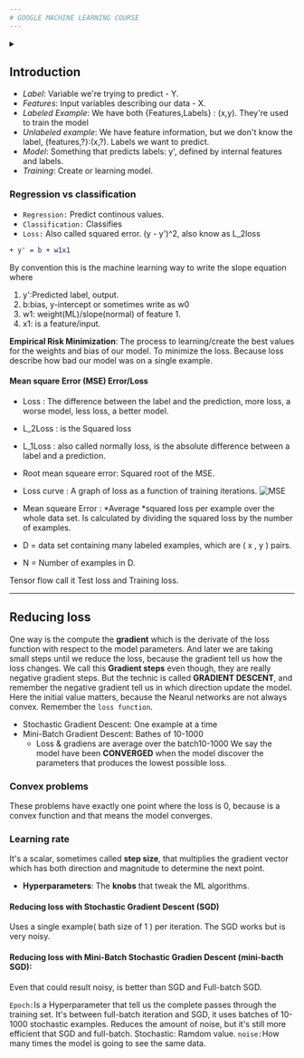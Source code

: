 ```yaml
---
# GOOGLE MACHINE LEARNING COURSE
---
```

[comment]: <> (-:red , +:green, !:orange, #:gray, @@:purple,  in the diff language)
[comment]: <> ( <details><summary>title</summary> content</details> )
<details>
<summary>
</summary>
</details>

## Introduction

- *Label*: Variable we're trying to predict - Y. 
- *Features*: Input variables describing our data - X.
- *Labeled Example*: We have  both {Features,Labels} : (x,y). They're used to train the model
- *Unlabeled example*: We have feature information, but we don't know the label, {features,?}:(x,?). Labels we want to predict.
- *Model*: Something that predicts labels: y', defined by internal features and labels.
- *Training*: Create or learning model.

### Regression vs classification 
- `Regression:` Predict continous values.
- `Classification:` Classifies
- `Loss:` Also called squared error. (y - y')^2, also know as L_2loss
```diff
+ y' = b + w1x1
```
By convention this is the machine learning way to write the slope equation where
1. y':Predicted label, output.
2. b:bias, y-intercept or sometimes write as  w0
3. w1: weight(ML)/slope(normal) of feature 1.
4. x1: is a feature/input.
 
**Empirical Risk Minimization**:
The process to learning/create the best values for the weights and bias of our model. To minimize the loss. Because loss describe how bad our model was on a single example.

#### Mean square Error (MSE) Error/Loss
- Loss : The difference between the label and the prediction, more loss, a worse model, less loss, a better model.
- L_2Loss : is the Squared loss
- L_1Loss : also called normally loss, is the absolute difference between a label and a prediction.
- Root mean squeare error: Squared root of the MSE.
- Loss curve : A graph of loss as a function of training iterations.
![MSE](https://imgs.search.brave.com/1FQng1R8dmjhaCgrW-I-kqq-NA7MJn7NKxrmOuq398Q/rs:fit:1728:225:1/g:ce/aHR0cHM6Ly90c2Uz/Lm1tLmJpbmcubmV0/L3RoP2lkPU9JUC4z/Vkp5ZlUxcUJxb0h3/YURKbTNLQUtBSGFD/QyZwaWQ9QXBp)


- Mean squeare Error : *Average *squared loss per example over the whole data set. Is calculated by dividing the squared loss by the number of examples.
- D = data set containing many labeled examples, which are ( x , y ) pairs.
- N = Number of examples in D.

Tensor flow call it Test loss and Training loss.

---
## Reducing loss
One way is the compute the **gradient** which is the derivate of the loss function with respect to the model parameters. 
And later we are taking small steps until we reduce the loss, because the gradient tell us how the loss changes. 
We call this **Gradient steps** even though, they are really negative gradient steps. 
But the technic is called **GRADIENT DESCENT**, and remember the negative gradient tell us in which direction update the model.
Here the initial value matters, because the Nearul networks are not always convex. Remember the `loss function`.
- Stochastic Gradient Descent: One example at a time
- Mini-Batch Gradient Descent: Bathes of 10-1000
  - Loss & gradiens are average over the batch10-1000
We say the model have been **CONVERGED** when the model discover the parameters that produces the lowest possible loss.
### Convex problems
These problems have exactly one point where the loss is 0, because is a convex function and that means the model converges.
### Learning rate
It's a scalar, sometimes called **step size**, that multiplies the gradient vector which has both direction and magnitude to determine the next point.
- **Hyperparameters**: The **knobs** that tweak the ML algorithms.
#### Reducing loss with Stochastic Gradient Descent (SGD)
Uses a single example( bath size of 1 ) per iteration.
The SGD works but is very noisy.
#### Reducing loss with Mini-Batch Stochastic Gradien Descent (mini-bacth SGD):
Even that could result noisy, is better than SGD and Full-batch SGD. 


`Epoch:`Is a Hyperparameter that tell us the complete passes through the training set.
It's between full-batch iteration and SGD, it uses batches of 10-1000 stochastic examples.
Reduces the amount of noise, but it's still more efficient that SGD and full-batch. Stochastic: Ramdom value.
`noise:`How many times the model is going to see the same data.

